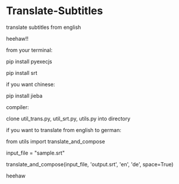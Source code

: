 # Translate-Subtitles
translate subtitles from english 


heehaw!!


from your terminal:

pip install pyexecjs

pip install srt

if you want chinese:

pip install jieba

compiler:

clone util_trans.py, util_srt.py, utils.py into directory

if you want to translate from english to german: 

from utils import translate_and_compose

input_file = "sample.srt" 

translate_and_compose(input_file, 'output.srt', 'en', 'de', space=True) 

heehaw 
